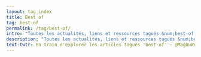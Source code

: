 ```yaml
---
layout: tag_index
title: Best of
tag: best-of
permalink: /tag/best-of/
intro: "Toutes les actualités, liens et ressources tagués &num;best-of."
description: "Toutes les actualités, liens et ressources tagués &num;best-of."
text-twtr: En train d'explorer les articles tagués 'best-of' — @MagDuWebdesign
---
```

